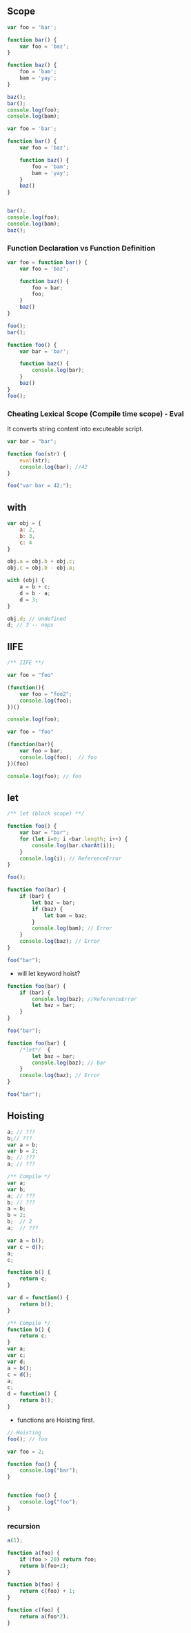 ## Scope
```js
var foo = 'bar';

function bar() {
    var foo = 'baz';
}

function baz() {
    foo = 'bam';
    bam = 'yay';
}

baz();
bar();
console.log(foo);
console.log(bam);
```

```js
var foo = 'bar';

function bar() {
    var foo = 'baz';

    function baz() {
        foo = 'bam';
        bam = 'yay';
    }
    baz()
}


bar();
console.log(foo);
console.log(bam);
baz();
```
### Function Declaration vs Function Definition

```js
var foo = function bar() {
    var foo = 'baz';

    function baz() {
        foo = bar;
        foo;
    }
    baz()
}

foo();
bar();
```

```js
function foo() {
    var bar = 'bar';

    function baz() {
        console.log(bar);
    }
    baz()
}
foo();
```

### Cheating Lexical Scope (Compile time scope) - Eval
It converts string content into excuteable script.

```js
var bar = "bar";

function foo(str) {
    eval(str);
    console.log(bar); //42
}

foo("var bar = 42;");
```

## with

```js
var obj = {
    a: 2,
    b: 3,
    c: 4
}

obj.a = obj.b + obj.c;
obj.c = obj.b - obj.a;

with (obj) {
    a = b + c;
    d = b - a;
    d = 3;
}

obj.d; // Undefined
d; // 3 -- oops
```
## IIFE
```js
/** IIFE **/

var foo = "foo"

(function(){
    var foo = "foo2"; 
    console.log(foo); 
})()

console.log(foo);
```

```js
var foo = "foo"

(function(bar){
    var foo = bar; 
    console.log(foo);  // foo
})(foo)

console.log(foo); // foo
```
## let

```js
/** let (block scope) **/

function foo() {
    var bar = "bar";
    for (let i=0; i <bar.length; i++) {
        console.log(bar.charAt(i));
    }
    console.log(i); // ReferenceError
}

foo();
```

```js
function foo(bar) {
    if (bar) {
        let baz = bar;
        if (baz) {
            let bam = baz;
        }
        console.log(bam); // Error
    }
    console.log(baz); // Error
}

foo("bar");
```
- will let keyword hoist?

```js
function foo(bar) {
    if (bar) {
        console.log(baz); //ReferenceError
        let baz = bar;
    }
}

foo("bar");
```

```js
function foo(bar) {
    /*let*/  {
        let baz = bar;
        console.log(baz); // bar
    }  
    console.log(baz); // Error
}

foo("bar");
```

## Hoisting
```js
a; // ???
b;// ???
var a = b;
var b = 2;
b; // ???
a; // ???

/** Compile */
var a;
var b;
a; // ???
b; // ???
a = b;
b = 2;
b;  // 2
a;  // ???
```

```js
var a = b();
var c = d();
a;
c;

function b() {
    return c;
}

var d = function() {
    return b();
}

/** Compile */
function b() {
    return c;
}
var a;
var c;
var d;
a = b();
c = d();
a;
c;
d = function() {
    return b();
}
```

- functions are Hoisting first.
```js
// Hoisting
foo(); // foo

var foo = 2;

function foo() {
    console.log("bar");
}


function foo() {
    console.log("foo");
}
```

### recursion
```js
a(1);

function a(foo) {
    if (foo > 20) return foo;
    return b(foo+2);
}

function b(foo) {
    return c(foo) + 1;
}

function c(foo) {
    return a(foo*2);
}
```
